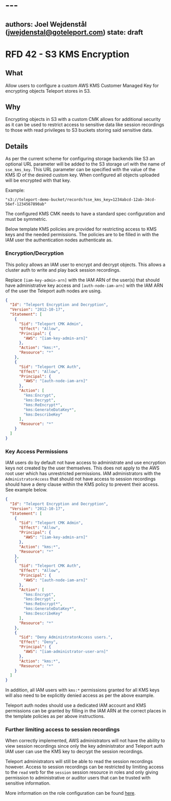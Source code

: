 # ---
authors: Joel Wejdenstål (jwejdenstal@goteleport.com)
state: draft
---

# RFD 42 - S3 KMS Encryption

## What

Allow users to configure a custom AWS KMS Customer Managed Key for encrypting
objects Teleport stores in S3.

## Why

Encrypting objects in S3 with a custom CMK allows for additional security as it
can be used to restrict access to sensitive data like session recordings
to those with read privileges to S3 buckets storing said sensitive data.

## Details

As per the current scheme for configuring storage backends like S3 an optional URL
parameter will be added to the S3 storage url with the name of `sse_kms_key`.
This URL parameter can be specified with the value of the KMS ID of the desired
custom key. When configured all objects uploaded will be encrypted with that key.

Example:
```
"s3://teleport-demo-bucket/records?sse_kms_key=1234abcd-12ab-34cd-56ef-1234567890ab"
```

The configured KMS CMK needs to have a standard spec configuration and must be symmetric.

Below template KMS policies are provided for restricting access to
KMS keys and the needed permissions. The policies are to be filled in with
the IAM user the authentication nodes authenticate as.

### Encryption/Decryption

This policy allows an IAM user to encrypt and decrypt objects.
This allows a cluster auth to write and play back session recordings.

Replace `[iam-key-admin-arn]` with the IAM ARN of the user(s) that should have
administrative key access and `[auth-node-iam-arn]` with the IAM ARN
of the user the Teleport auth nodes are using.

```json
{
  "Id": "Teleport Encryption and Decryption",
  "Version": "2012-10-17",
  "Statement": [
    {
      "Sid": "Teleport CMK Admin",
      "Effect": "Allow",
      "Principal": {
        "AWS": "[iam-key-admin-arn]"
      },
      "Action": "kms:*",
      "Resource": "*"
    },
    {
      "Sid": "Teleport CMK Auth",
      "Effect": "Allow",
      "Principal": {
        "AWS": "[auth-node-iam-arn]"
      },
      "Action": [
        "kms:Encrypt",
        "kms:Decrypt",
        "kms:ReEncrypt*",
        "kms:GenerateDataKey*",
        "kms:DescribeKey"
      ],
      "Resource": "*"
    }
  ]
}
```

### Key Access Permissions

IAM users do by default not have access to administrate and use encryption keys not created by the user
themselves. This does not apply to the AWS root user which has unrestricted permissions.
IAM administrators with the `AdministratorAccess` that should not have access to session recordings
should have a deny clause within the KMS policy to prevent their access. See example below.

```json
{
  "Id": "Teleport Encryption and Decryption",
  "Version": "2012-10-17",
  "Statement": [
    {
      "Sid": "Teleport CMK Admin",
      "Effect": "Allow",
      "Principal": {
        "AWS": "[iam-key-admin-arn]"
      },
      "Action": "kms:*",
      "Resource": "*"
    },
    {
      "Sid": "Teleport CMK Auth",
      "Effect": "Allow",
      "Principal": {
        "AWS": "[auth-node-iam-arn]"
      },
      "Action": [
        "kms:Encrypt",
        "kms:Decrypt",
        "kms:ReEncrypt*",
        "kms:GenerateDataKey*",
        "kms:DescribeKey"
      ],
      "Resource": "*"
    },
    {
      "Sid": "Deny AdministratorAccess users.",
      "Effect": "Deny",
      "Principal": {
        "AWS": "[iam-administrator-user-arn]"
      },
      "Action": "kms:*",
      "Resource": "*"
    }
  ]
}
```

In addition, all IAM users with `kms:*` permissions granted for all KMS keys will also need to be
explicitly denied access as per the above example.

Teleport auth nodes should use a dedicated IAM account and KMS permissions can be granted by filling in the IAM ARN
at the correct places in the template policies as per above instructions.

### Further limiting access to session recordings

When correctly implemented, AWS administrators will not have the
ability to view session recordings since only the key administrator and Teleport auth
IAM user can use the KMS key to decrypt the session recordings.

Teleport administrators will still be able to read the session recordings however.
Access to session recordings can be restricted by limiting access to the `read` verb
for the `session` session resource in roles and only giving permission
to administrative or auditor users that can be trusted with sensitive information.

More information on the role configuration can be found [here](https://goteleport.com/docs/setup/reference/resources/).
